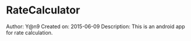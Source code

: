 # RateCalculator
Author: Y@n9
Created on: 2015-06-09
Description: This is an android app for rate calculation.

